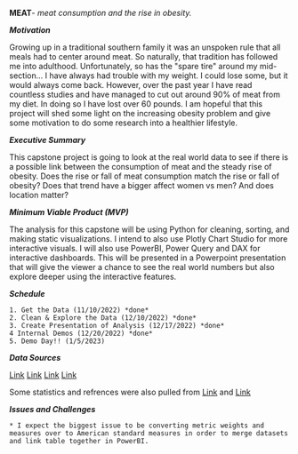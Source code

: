 **MEAT**- *meat consumption and the rise in obesity.*


***Motivation***

Growing up in a traditional southern family it was an unspoken rule that all meals had to center around meat. So naturally, that tradition has followed me into adulthood. Unfortunately, so has the "spare tire" around my mid-section... I have always had trouble with my weight. I could lose some, but it would always come back. However, over the past year I have read countless studies and have managed to cut out around 90% of meat from my diet. In doing so I have lost over 60 pounds. I am hopeful that this project will shed some light on the increasing obesity problem and give some motivation to do some research into a healthier lifestyle.

***Executive Summary***

This capstone project is going to look at the real world data to see if there is a possible link between the consumption of meat and the steady rise of obesity. Does the rise or fall of meat consumption match the rise or fall of obesity? Does that trend have a bigger affect women vs men? And does location matter?

***Minimum Viable Product (MVP)***

The analysis for this capstone will be using Python for cleaning, sorting, and making static visualizations. I intend to also use Plotly Chart Studio for more interactive visuals. I will also use PowerBI, Power Query and DAX for interactive dashboards. This will be presented in a Powerpoint presentation that will give the viewer a chance to see the real world numbers but also explore deeper using the interactive features.

***Schedule***

    1. Get the Data (11/10/2022) *done*
    2. Clean & Explore the Data (12/10/2022) *done*
    3. Create Presentation of Analysis (12/17/2022) *done*
    4 Internal Demos (12/20/2022) *done*
    5. Demo Day!! (1/5/2023)

***Data Sources***

[Link](https://www.ncdrisc.org/data-downloads-adiposity.html)
[Link](https://ourworldindata.org/meat-production#number-of-animals-slaughtered)
[Link](https://ourworldindata.org/meat-production#per-capita-meat-consumption)
[Link](https://ourworldindata.org/grapher/obesity-in-men-vs-obesity-in-women)

Some statistics and refrences were also pulled from [Link](https://www.who.int/) and [Link](https://www.cdc.gov/)

***Issues and Challenges***

    * I expect the biggest issue to be converting metric weights and measures over to American standard measures in order to merge datasets and link table together in PowerBI.



